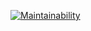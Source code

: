 [![Maintainability](https://api.codeclimate.com/v1/badges/c09caf482459d64ff915/maintainability)](https://codeclimate.com/github/Shakhmurat/frontend-project-lvl1/maintainability)
